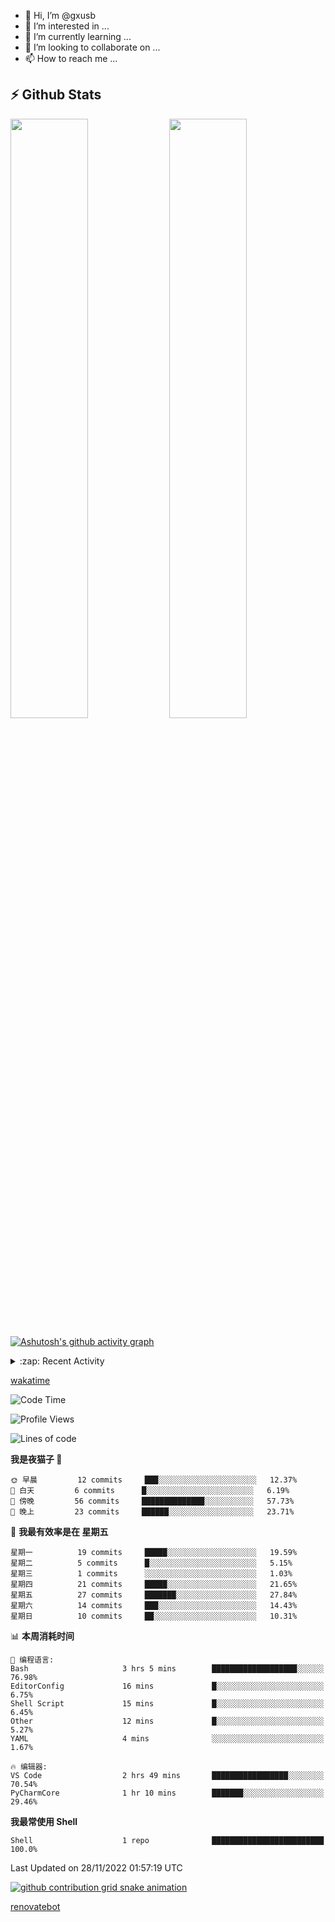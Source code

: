 - 👋 Hi, I’m @gxusb
- 👀 I’m interested in ...
- 🌱 I’m currently learning ...
- 💞️ I’m looking to collaborate on ...
- 📫 How to reach me ...

## ⚡ Github Stats

<p align="left">
  <img width="49.6%" src="https://github-readme-stats.vercel.app/api?username=gxusb&show_icons=true&theme=tokyonight&hide_border=true&locale=cn">
  <img width="49.6%" src="https://github-readme-streak-stats.herokuapp.com?user=gxusb&theme=dark&locale=zh&fire=92DD6B&ring=6FAFDD">
</p>

[![Ashutosh's github activity graph](https://activity-graph.herokuapp.com/graph?username=gxusb&bg_color=606060&color=ffffff&line=d6d6d6&point=74a7fe&area=true&hide_border=true)](https://github.com/ashutosh00710/github-readme-activity-graph)

<!---
<p align="left">
    <img width="49.5%" src="https://github-readme-stats.vercel.app/api?username=gxusb&show_icons=true&count_private=true&title_color=006400&text_color=000080&bg_color=30,00FFFF,40E0D0,00CED1&locale=cn">
  <img width="49.5%" src="https://github-readme-stats.vercel.app/api/top-langs/?username=gxusb&title_color=006400&text_color=000080&layout=compact&bg_color=30,00FFFF,40E0D0,00CED1&locale=cn">
</p>
--->

<details>
<summary>:zap: Recent Activity</summary>
<!--START_SECTION:activity-->

1. 🎉 Merged PR [#2](https://github.com/gxusb/gxusb/pull/2) in [gxusb/gxusb](https://github.com/gxusb/gxusb)
2. 🎉 Merged PR [#3](https://github.com/gxusb/gxusb/pull/3) in [gxusb/gxusb](https://github.com/gxusb/gxusb)
3. 🎉 Merged PR [#1](https://github.com/gxusb/gxusb/pull/1) in [gxusb/gxusb](https://github.com/gxusb/gxusb)
4. 🗣 Commented on [#62](https://github.com/nilaoda/N_m3u8DL-RE/issues/62) in [nilaoda/N_m3u8DL-RE](https://github.com/nilaoda/N_m3u8DL-RE)
5. 🗣 Commented on [#62](https://github.com/nilaoda/N_m3u8DL-RE/issues/62) in [nilaoda/N_m3u8DL-RE](https://github.com/nilaoda/N_m3u8DL-RE)
6. 🗣 Commented on [#5](https://github.com/v03413/ServerStatus-Client/issues/5) in [v03413/ServerStatus-Client](https://github.com/v03413/ServerStatus-Client)
7. 🗣 Commented on [#5](https://github.com/v03413/ServerStatus-Client/issues/5) in [v03413/ServerStatus-Client](https://github.com/v03413/ServerStatus-Client)
8. ❗️ Opened issue [#5](https://github.com/v03413/ServerStatus-Client/issues/5) in [v03413/ServerStatus-Client](https://github.com/v03413/ServerStatus-Client)
9. ❗️ Opened issue [#2233](https://github.com/alist-org/alist/issues/2233) in [alist-org/alist](https://github.com/alist-org/alist)
10. ❗️ Opened issue [#194](https://github.com/cppla/ServerStatus/issues/194) in [cppla/ServerStatus](https://github.com/cppla/ServerStatus)

<!--END_SECTION:activity-->
</details>


[wakatime](https://wakatime.com/dashboard)
<!--START_SECTION:waka-->
![Code Time](http://img.shields.io/badge/Code%20Time-14%20hrs%2037%20mins-blue)

![Profile Views](http://img.shields.io/badge/%E4%B8%AA%E4%BA%BA%E8%B5%84%E6%96%99%E8%A7%82%E7%9C%8B%E6%AC%A1%E6%95%B0-179-blue)

![Lines of code](https://img.shields.io/badge/%E4%BB%8E%E3%80%8CHello%20World%E3%80%8D%E8%B5%B7%E6%88%91%E5%B7%B2%E7%BB%8F%E5%86%99%E4%BA%86-892%20%E8%A1%8C%E4%BB%A3%E7%A0%81-blue)

**我是夜猫子 🦉** 

```text
🌞 早晨         12 commits     ███░░░░░░░░░░░░░░░░░░░░░░   12.37% 
🌆 白天         6 commits      █░░░░░░░░░░░░░░░░░░░░░░░░   6.19% 
🌃 傍晚         56 commits     ██████████████░░░░░░░░░░░   57.73% 
🌙 晚上         23 commits     ██████░░░░░░░░░░░░░░░░░░░   23.71%

```
📅 **我最有效率是在 星期五** 

```text
星期一          19 commits     █████░░░░░░░░░░░░░░░░░░░░   19.59% 
星期二          5 commits      █░░░░░░░░░░░░░░░░░░░░░░░░   5.15% 
星期三          1 commits      ░░░░░░░░░░░░░░░░░░░░░░░░░   1.03% 
星期四          21 commits     █████░░░░░░░░░░░░░░░░░░░░   21.65% 
星期五          27 commits     ███████░░░░░░░░░░░░░░░░░░   27.84% 
星期六          14 commits     ███░░░░░░░░░░░░░░░░░░░░░░   14.43% 
星期日          10 commits     ██░░░░░░░░░░░░░░░░░░░░░░░   10.31%

```


📊 **本周消耗时间** 

```text
💬 编程语言: 
Bash                     3 hrs 5 mins        ███████████████████░░░░░░   76.98% 
EditorConfig             16 mins             █░░░░░░░░░░░░░░░░░░░░░░░░   6.75% 
Shell Script             15 mins             █░░░░░░░░░░░░░░░░░░░░░░░░   6.45% 
Other                    12 mins             █░░░░░░░░░░░░░░░░░░░░░░░░   5.27% 
YAML                     4 mins              ░░░░░░░░░░░░░░░░░░░░░░░░░   1.67%

🔥 编辑器: 
VS Code                  2 hrs 49 mins       █████████████████░░░░░░░░   70.54% 
PyCharmCore              1 hr 10 mins        ███████░░░░░░░░░░░░░░░░░░   29.46%

```

**我最常使用 Shell** 

```text
Shell                    1 repo              █████████████████████████   100.0%

```



 Last Updated on 28/11/2022 01:57:19 UTC
<!--END_SECTION:waka-->

<!-- waka-box start -->
<!-- waka-box end -->

[![github contribution grid snake animation](https://raw.githubusercontent.com/gxusb/gxusb/output/github-contribution-grid-snake.svg)](https://github.com/gxusb)

<!---
gxusb/gxusb is a ✨ special ✨ repository because its `README.md` (this file) appears on your GitHub profile.
You can click the Preview link to take a look at your changes.
--->

[renovatebot](https://app.renovatebot.com/dashboard)
